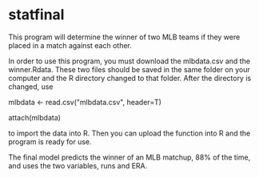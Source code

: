 # statfinal
This program will determine the winner of two MLB teams if they were placed in a match against each other.

In order to use this program, you must download the mlbdata.csv and the winner.Rdata. 
These two files should be saved in the same folder on your computer and the R directory changed to 
that folder. After the directory is changed, use 

mlbdata <- read.csv("mlbdata.csv", header=T)

attach(mlbdata)

to import the data into R. Then you can upload the function into R and the program is ready for use.

The final model predicts the winner of an MLB matchup, 88% of the time, and uses the two variables, runs 
and ERA.
